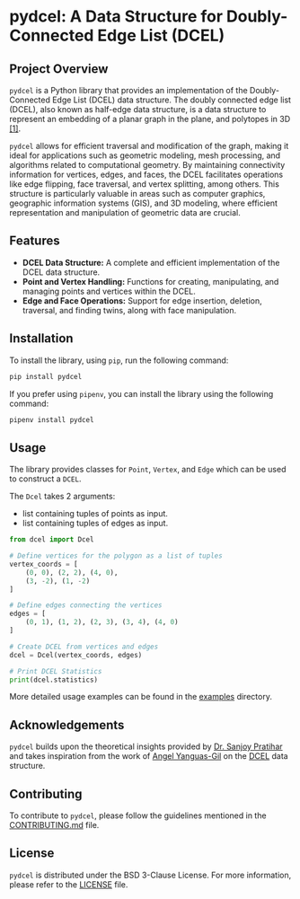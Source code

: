 # pydcel: A Data Structure for Doubly-Connected Edge List (DCEL)

## Project Overview

`pydcel` is a Python library that provides an implementation of the Doubly-Connected Edge List (DCEL) data structure. The doubly connected edge list (DCEL), also known as half-edge data structure, is a data structure to represent an embedding of a planar graph in the plane, and polytopes in 3D [[1]](https://en.wikipedia.org/wiki/Doubly_connected_edge_list).

`pydcel` allows for efficient traversal and modification of the graph, making it ideal for applications such as geometric modeling, mesh processing, and algorithms related to computational geometry. By maintaining connectivity information for vertices, edges, and faces, the DCEL facilitates operations like edge flipping, face traversal, and vertex splitting, among others. This structure is particularly valuable in areas such as computer graphics, geographic information systems (GIS), and 3D modeling, where efficient representation and manipulation of geometric data are crucial.

## Features

* **DCEL Data Structure:**  A complete and efficient implementation of the DCEL data structure.
* **Point and Vertex Handling:**  Functions for creating, manipulating, and managing points and vertices within the DCEL.
* **Edge and Face Operations:**  Support for edge insertion, deletion, traversal, and finding twins, along with face manipulation.

## Installation

To install the library, using `pip`, run the following command:

```bash
pip install pydcel
```

If you prefer using `pipenv`, you can install the library using the following command:

```bash
pipenv install pydcel
```

## Usage

The library provides classes for `Point`, `Vertex`, and `Edge` which can be used to construct a `DCEL`. 

The `Dcel` takes 2 arguments:
- list containing tuples of points as input. 
- list containing tuples of edges as input.

```python 
from dcel import Dcel

# Define vertices for the polygon as a list of tuples
vertex_coords = [
    (0, 0), (2, 2), (4, 0),
    (3, -2), (1, -2)
]

# Define edges connecting the vertices
edges = [
    (0, 1), (1, 2), (2, 3), (3, 4), (4, 0)
]

# Create DCEL from vertices and edges
dcel = Dcel(vertex_coords, edges)

# Print DCEL Statistics
print(dcel.statistics)
```

More detailed usage examples can be found in the [examples](../examples/) directory.


## Acknowledgements

`pydcel` builds upon the theoretical insights provided by [Dr. Sanjoy Pratihar](https://sites.google.com/site/sanjoypratihar/home) and takes inspiration from the work of [Angel Yanguas-Gil](https://scholar.google.com/citations?user=HKXeJ9cAAAAJ&hl=en) on the [DCEL](https://pypi.org/project/dcel/) data structure.

## Contributing

To contribute to `pydcel`, please follow the guidelines mentioned in the [CONTRIBUTING.md](../CONTRIBUTING.md) file.

## License

`pydcel` is distributed under the BSD 3-Clause License. For more information, please refer to the [LICENSE](../LICENSE) file.
